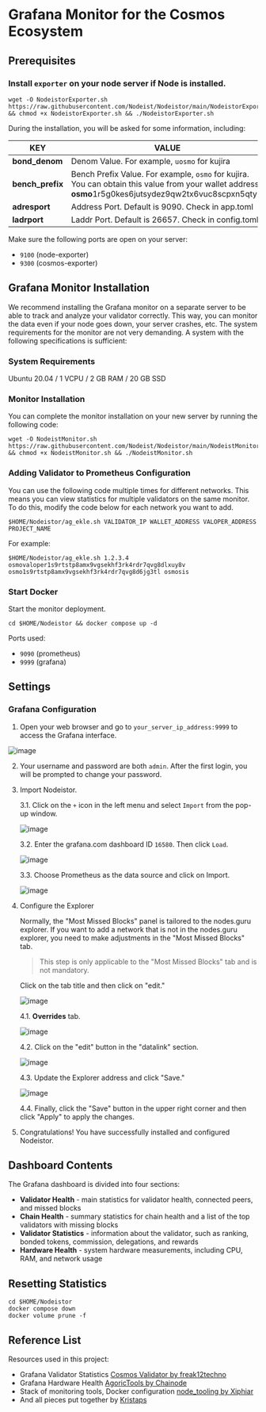 # Grafana Monitor for the Cosmos Ecosystem
## Prerequisites
### Install `exporter` on your node server if Node is installed.

```shell
wget -O NodeistorExporter.sh https://raw.githubusercontent.com/Nodeist/Nodeistor/main/NodeistorExporter && chmod +x NodeistorExporter.sh && ./NodeistorExporter.sh
```

During the installation, you will be asked for some information, including:

| KEY           | VALUE                                                        |
| ------------- | ------------------------------------------------------------ |
| **bond_denom**| Denom Value. For example, `uosmo` for kujira                |
| **bench_prefix**| Bench Prefix Value. For example, `osmo` for kujira. You can obtain this value from your wallet address. **osmo**1r5g0kes6jutsydez9qw2tx6vuc8scpxn5qtyle |
| **adresport** | Address Port. Default is 9090. Check in app.toml           |
| **ladrport**  | Laddr Port. Default is 26657. Check in config.toml.        |

Make sure the following ports are open on your server:
- `9100` (node-exporter)
- `9300` (cosmos-exporter)

## Grafana Monitor Installation

We recommend installing the Grafana monitor on a separate server to be able to track and analyze your validator correctly. This way, you can monitor the data even if your node goes down, your server crashes, etc. The system requirements for the monitor are not very demanding. A system with the following specifications is sufficient:

### System Requirements

Ubuntu 20.04 / 1 VCPU / 2 GB RAM / 20 GB SSD

### Monitor Installation

You can complete the monitor installation on your new server by running the following code:

```shell
wget -O NodeistMonitor.sh https://raw.githubusercontent.com/Nodeist/Nodeistor/main/NodeistMonitor && chmod +x NodeistMonitor.sh && ./NodeistMonitor.sh
```

### Adding Validator to Prometheus Configuration

You can use the following code multiple times for different networks. This means you can view statistics for multiple validators on the same monitor. To do this, modify the code below for each network you want to add.

```shell
$HOME/Nodeistor/ag_ekle.sh VALIDATOR_IP WALLET_ADDRESS VALOPER_ADDRESS PROJECT_NAME
```

For example:

```shell
$HOME/Nodeistor/ag_ekle.sh 1.2.3.4 osmovaloper1s9rtstp8amx9vgsekhf3rk4rdr7qvg8dlxuy8v osmo1s9rtstp8amx9vgsekhf3rk4rdr7qvg8d6jg3tl osmosis
```

### Start Docker

Start the monitor deployment.

```shell
cd $HOME/Nodeistor && docker compose up -d
```

Ports used:
- `9090` (prometheus)
- `9999` (grafana)

## Settings

### Grafana Configuration

1. Open your web browser and go to `your_server_ip_address:9999` to access the Grafana interface.

![image](https://i.hizliresim.com/q5v1rxg.png)

2. Your username and password are both `admin`. After the first login, you will be prompted to change your password.

3. Import Nodeistor.

   3.1. Click on the `+` icon in the left menu and select `Import` from the pop-up window.

   ![image](https://i.hizliresim.com/g76skvm.png)

   3.2. Enter the grafana.com dashboard ID `16580`. Then click `Load`.

   ![image](https://i.hizliresim.com/2c4ely8.png)

   3.3. Choose Prometheus as the data source and click on Import.

   ![image](https://i.hizliresim.com/achuede.png)

4. Configure the Explorer

   Normally, the "Most Missed Blocks" panel is tailored to the nodes.guru explorer. If you want to add a network that is not in the nodes.guru explorer, you need to make adjustments in the "Most Missed Blocks" tab.

   > This step is only applicable to the "Most Missed Blocks" tab and is not mandatory.

   Click on the tab title and then click on "edit."

   ![image](https://i.hizliresim.com/7g70srb.png)

   4.1. **Overrides** tab.

   ![image](https://i.hizliresim.com/abdah90.png)

   4.2. Click on the "edit" button in the "datalink" section.

   ![image](https://i.hizliresim.com/gpqoyah.png)

   4.3. Update the Explorer address and click "Save."

   ![image](https://i.hizliresim.com/b1st4xn.png)

   4.4. Finally, click the "Save" button in the upper right corner and then click "Apply" to apply the changes.

5. Congratulations! You have successfully installed and configured Nodeistor.

## Dashboard Contents

The Grafana dashboard is divided into four sections:

- **Validator Health** - main statistics for validator health, connected peers, and missed blocks
- **Chain Health** - summary statistics for chain health and a list of the top validators with missing blocks
- **Validator Statistics** - information about the validator, such as ranking, bonded tokens, commission, delegations, and rewards
- **Hardware Health** - system hardware measurements, including CPU, RAM, and network usage

## Resetting Statistics

```shell
cd $HOME/Nodeistor
docker compose down
docker volume prune -f
```

## Reference List

Resources used in this project:

- Grafana Validator Statistics [Cosmos Validator by freak12techno](https://grafana.com/grafana/dashboards/14914)
- Grafana Hardware Health [AgoricTools by Chainode](https://github.com/Chainode/AgoricTools)
- Stack of monitoring tools, Docker configuration [node_tooling by Xiphiar](https://github.com/Xiphiar/node_tooling/)
- And all pieces put together by [Kristaps](https://github.com/kj89)
```

